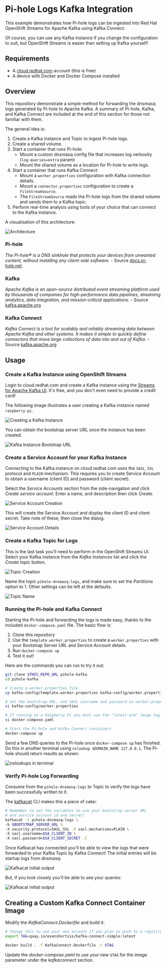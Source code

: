 # Pi-hole Logs Kafka Integration

This example demonstrates how Pi-hole logs can be ingested into Red Hat
OpenShift Streams for Apache Kafka using Kafka Connect.

Of course, you can use any Kafka instance if you change the configuration to
suit, but OpenShift Streams is easier than setting up Kafka yourself!

## Requirements

* A [cloud.redhat.com](https://cloud.redhat.com) account (this is free)
* A device with Docker and Docker Compose installed

## Overview

This repository demonstrate a simple method for forwarding the dnsmasq logs
generated by Pi-hole to Apache Kafka. A summary of Pi-hole, Kafka, and Kafka
Connect are included at the end of this section for those not familiar with them.

The general idea is:

1. Create a Kafka instance and Topic to ingest Pi-hole logs.
1. Create a shared volume.
1. Start a container that runs Pi-hole:
    * Mount a custom dnsmasq config file that increases log verbosity (`log-queries=extra` param)
    * Mount the shared volume as a location for Pi-hole to write logs.
1. Start a container that runs Kafka Connect:
    * Mount a `worker.properties` configuration with Kafka connection details.
    * Mount a `connector.properties` configuration to create a `FileStreamSource`.
    * The `FileStreamSource` reads the Pi-hole logs from the shared volume and sends them to a Kafka topic.
1. Perform real-time analysis using tools of your choice that can connect to the Kafka instance.

A visualisation of this architecture:

![Architecture](/images/architecture.png)


### Pi-hole
*The Pi-hole® is a DNS sinkhole that protects your devices from unwanted content, without installing any client-side software.* - Source [docs.pi-hole.net](https://docs.pi-hole.net/).

### Kafka

*Apache Kafka is an open-source distributed event streaming platform used by thousands of companies for high-performance data pipelines, streaming analytics, data integration, and mission-critical applications.* - Source [kafka.apache.org](https://kafka.apache.org/)

### Kafka Connect

*Kafka Connect is a tool for scalably and reliably streaming data between Apache Kafka and other systems. It makes it simple to quickly define connectors that move large collections of data into and out of Kafka.* - Source [kafka.apache.org](https://kafka.apache.org/documentation/#connect)

## Usage

### Create a Kafka Instance using OpenShift Streams

Login to cloud.redhat.com and create a Kafka instance using the [Streams for Apache Kafka UI](https://cloud.redhat.com/beta/application-services/streams/kafkas).
It's free, and you don't even need to provide a credit card!

The following image illustrates a user creating a Kafka instance named
`raspberry-pi`.

![Creating a Kafka Instance](/images/cdrh-kafka-create.png)

You can obtain the bootstrap server URL once the instance has been created.

![Kafka Instance Bootstrap URL](/images/cdrh-kafka-url.png)

### Create a Service Account for your Kafka Instance

Connecting to the Kafka instance on cloud.redhat.com uses the `SASL_SSL`
protocol and `PLAIN` mechanism. This requires you to create Service Account
to obtain a username (client ID) and password (client secret).

Select the *Service Accounts* section from the side-navigation and click
*Create service account*. Enter a name, and description then click *Create*.

![Service Account Creation](/images/cdrh-sa-create.png)

This will create the Service Account and display the client ID and client
secret. Take note of these, then close the dialog.

![Service Account Details](/images/cdrh-sa-details.png)

### Create a Kafka Topic for Logs

This is the last task you'll need to perform in the OpenShift Streams UI.
Select your Kafka instance from the *Kafka Instances* list and click the
*Create topic* button.

![Topic Creation](/images/cdrh-topic-create.png)

Name the topic `pihole-dnsmasq-logs`, and make sure to set the *Partitions* option to 1. Other settings can be left at the defaults.

![Topic Name](/images/cdrh-topic-name.png)

### Running the Pi-hole and Kafka Connect

Starting the Pi-hole and forwarding the logs is made easy, thanks to the
included `docker-compose.yaml` file. The basic flow is:

1. Clone this repository
2. Use the `template.worker.properties` to create a `worker.properties` with your Bootstrap Server URL and Service Account details.
3. Run `docker-compose up`
4. Test it out!

Here are the commands you can run to try it out:

```bash
git clone $THIS_REPO_URL pihole-kafka
cd pihole-kafka

# Create a worker.properties file
cp kafka-config/template.worker.properties kafka-config/worker.properties

# Set the bootstrap URL, and SASL username and password in worker.properties
vi kafka-config/worker.properties

# If running on a Raspberry Pi you must use the "latest-arm" image tag
vi docker-compose.yaml

# Start the Pi-hole and Kafka Connect containers
docker-compose up
```

Send a few DNS queries to the Pi-hole once `docker-compose up` has finished.
Do this in another terminal using `nslookup $DOMAIN_NAME 127.0.0.1`. The
Pi-hole should return results as shown:

![nslookups in terminal](/images/nslookups.png)

### Verify Pi-hole Log Forwarding

Consume from the `pihole-dnsmasq-logs` to Topic to verify the logs have been
successfully written to it.

The [kafkacat](https://github.com/edenhill/kafkacat#kafkacat) CLI makes this a piece of cake:

```bash
# Remember to set the variables to use your bootstrap server URL
# and service account id and secret!
kafkacat -t pihole-dnsmasq-logs \
-b $BOOTSTRAP_SERVER_URL \
-X security.protocol=SASL_SSL -X sasl.mechanisms=PLAIN \
-X sasl.username=$SA_CLIENT_ID \
-X sasl.password=$SA_CLIENT_SECRET -C
```

Once Kafkacat has connected you'll be able to view the logs that were forwarded
to your Kafka Topic by Kafka Connect! The initial entries will be startup logs
from dnsmasq:

![Kafkacat initial output](/images/kafkacat-command.png)

But, if you look closely you'll be able to see your queries:

![Kafkacat initial output](/images/kafkacat-nslookups.png)

## Creating a Custom Kafka Connect Container Image

Modify the *KafkaConnect.Dockerfile* and build it:

```bash
# Change this to use your own account if you plan to push to a registry
export TAG=quay.io/evanshortiss/kafka-connect-simple:latest

docker build . -f KafkaConnect.Dockerfile -t $TAG
```

Update the *docker-compose.yaml* to use your new `$TAG` for the *image*
parameter under the *kafkaconnect* section.
